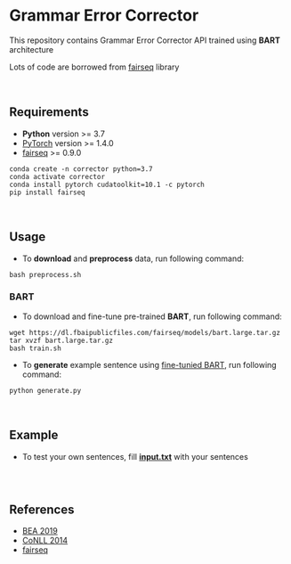 # Grammar Error Corrector

This repository contains Grammar Error Corrector API trained using **BART** architecture

Lots of code are borrowed from [fairseq](https://github.com/pytorch/fairseq) library

<br/>

## Requirements

- **Python** version >= 3.7
- [PyTorch](https://pytorch.org/get-started/locally/) version >= 1.4.0
- [fairseq](https://github.com/pytorch/fairseq) >= 0.9.0

```
conda create -n corrector python=3.7
conda activate corrector
conda install pytorch cudatoolkit=10.1 -c pytorch
pip install fairseq
```

<br/>

## Usage

- To **download** and **preprocess** data, run following command:

```
bash preprocess.sh
```

### BART

- To download and fine-tune pre-trained **BART**, run following command:

```
wget https://dl.fbaipublicfiles.com/fairseq/models/bart.large.tar.gz
tar xvzf bart.large.tar.gz
bash train.sh
```

- To **generate** example sentence using [fine-tunied BART](), run following command:

```
python generate.py
```


<br/>

## Example

- To test your own sentences, fill [**input.txt**](output/input.txt) with your sentences

```

```

<br/>

## References
- [BEA 2019](https://convention2.allacademic.com/one/bea/bea19/)
- [CoNLL 2014](https://www.comp.nus.edu.sg/~nlp/conll14st.html)
- [fairseq](https://github.com/pytorch/fairseq)